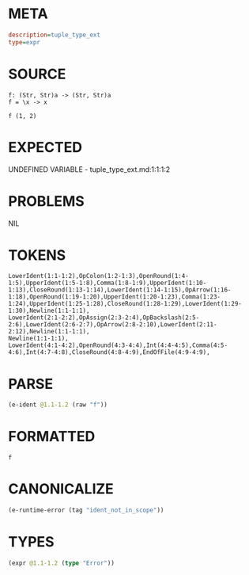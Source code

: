 # META
~~~ini
description=tuple_type_ext
type=expr
~~~
# SOURCE
~~~roc
f: (Str, Str)a -> (Str, Str)a
f = \x -> x

f (1, 2)
~~~
# EXPECTED
UNDEFINED VARIABLE - tuple_type_ext.md:1:1:1:2
# PROBLEMS
NIL
# TOKENS
~~~zig
LowerIdent(1:1-1:2),OpColon(1:2-1:3),OpenRound(1:4-1:5),UpperIdent(1:5-1:8),Comma(1:8-1:9),UpperIdent(1:10-1:13),CloseRound(1:13-1:14),LowerIdent(1:14-1:15),OpArrow(1:16-1:18),OpenRound(1:19-1:20),UpperIdent(1:20-1:23),Comma(1:23-1:24),UpperIdent(1:25-1:28),CloseRound(1:28-1:29),LowerIdent(1:29-1:30),Newline(1:1-1:1),
LowerIdent(2:1-2:2),OpAssign(2:3-2:4),OpBackslash(2:5-2:6),LowerIdent(2:6-2:7),OpArrow(2:8-2:10),LowerIdent(2:11-2:12),Newline(1:1-1:1),
Newline(1:1-1:1),
LowerIdent(4:1-4:2),OpenRound(4:3-4:4),Int(4:4-4:5),Comma(4:5-4:6),Int(4:7-4:8),CloseRound(4:8-4:9),EndOfFile(4:9-4:9),
~~~
# PARSE
~~~clojure
(e-ident @1.1-1.2 (raw "f"))
~~~
# FORMATTED
~~~roc
f
~~~
# CANONICALIZE
~~~clojure
(e-runtime-error (tag "ident_not_in_scope"))
~~~
# TYPES
~~~clojure
(expr @1.1-1.2 (type "Error"))
~~~
